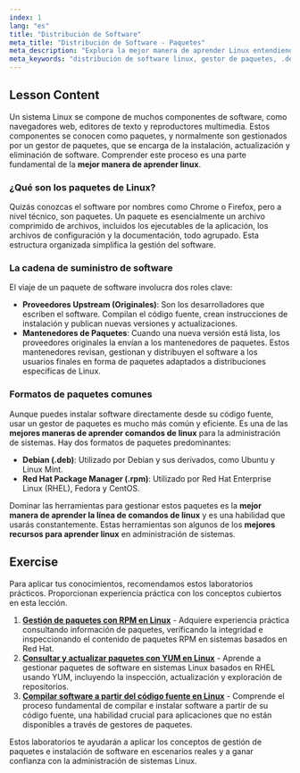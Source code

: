 ```yaml
---
index: 1
lang: "es"
title: "Distribución de Software"
meta_title: "Distribución de Software - Paquetes"
meta_description: "Explora la mejor manera de aprender Linux entendiendo la distribución de software, los gestores de paquetes y formatos como .deb y .rpm. Una parte clave de nuestro curso gratuito de certificación linux."
meta_keywords: "distribución de software linux, gestor de paquetes, .deb, .rpm, mejor forma de aprender linux, curso gratuito de certificación linux, mejores recursos para aprender linux, mejor forma de aprender línea de comandos linux, instalación de software"
---
```


## Lesson Content

Un sistema Linux se compone de muchos componentes de software, como navegadores web, editores de texto y reproductores multimedia. Estos componentes se conocen como paquetes, y normalmente son gestionados por un gestor de paquetes, que se encarga de la instalación, actualización y eliminación de software. Comprender este proceso es una parte fundamental de la **mejor manera de aprender linux**.

### ¿Qué son los paquetes de Linux?

Quizás conozcas el software por nombres como Chrome o Firefox, pero a nivel técnico, son paquetes. Un paquete es esencialmente un archivo comprimido de archivos, incluidos los ejecutables de la aplicación, los archivos de configuración y la documentación, todo agrupado. Esta estructura organizada simplifica la gestión del software.

### La cadena de suministro de software

El viaje de un paquete de software involucra dos roles clave:

- **Proveedores Upstream (Originales)**: Son los desarrolladores que escriben el software. Compilan el código fuente, crean instrucciones de instalación y publican nuevas versiones y actualizaciones.
- **Mantenedores de Paquetes**: Cuando una nueva versión está lista, los proveedores originales la envían a los mantenedores de paquetes. Estos mantenedores revisan, gestionan y distribuyen el software a los usuarios finales en forma de paquetes adaptados a distribuciones específicas de Linux.

### Formatos de paquetes comunes

Aunque puedes instalar software directamente desde su código fuente, usar un gestor de paquetes es mucho más común y eficiente. Es una de las **mejores maneras de aprender comandos de linux** para la administración de sistemas. Hay dos formatos de paquetes predominantes:

- **Debian (.deb)**: Utilizado por Debian y sus derivados, como Ubuntu y Linux Mint.
- **Red Hat Package Manager (.rpm)**: Utilizado por Red Hat Enterprise Linux (RHEL), Fedora y CentOS.

Dominar las herramientas para gestionar estos paquetes es la **mejor manera de aprender la línea de comandos de linux** y es una habilidad que usarás constantemente. Estas herramientas son algunos de los **mejores recursos para aprender linux** en administración de sistemas.

## Exercise

Para aplicar tus conocimientos, recomendamos estos laboratorios prácticos. Proporcionan experiencia práctica con los conceptos cubiertos en esta lección.

1.  **[Gestión de paquetes con RPM en Linux](https://labex.io/es/labs/rhel-managing-packages-with-rpm-in-linux-590868)** - Adquiere experiencia práctica consultando información de paquetes, verificando la integridad e inspeccionando el contenido de paquetes RPM en sistemas basados en Red Hat.
2.  **[Consultar y actualizar paquetes con YUM en Linux](https://labex.io/es/labs/rhel-query-and-update-packages-with-yum-in-linux-590869)** - Aprende a gestionar paquetes de software en sistemas Linux basados en RHEL usando YUM, incluyendo la inspección, actualización y exploración de repositorios.
3.  **[Compilar software a partir del código fuente en Linux](https://labex.io/es/labs/comptia-build-software-from-source-code-in-linux-590853)** - Comprende el proceso fundamental de compilar e instalar software a partir de su código fuente, una habilidad crucial para aplicaciones que no están disponibles a través de gestores de paquetes.

Estos laboratorios te ayudarán a aplicar los conceptos de gestión de paquetes e instalación de software en escenarios reales y a ganar confianza con la administración de sistemas Linux.
